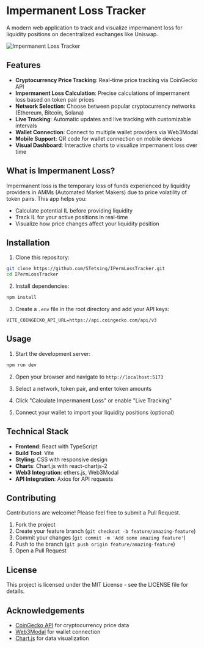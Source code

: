 # Impermanent Loss Tracker

A modern web application to track and visualize impermanent loss for liquidity positions on decentralized exchanges like Uniswap.

![Impermanent Loss Tracker](https://i.imgur.com/example.png)

## Features

- **Cryptocurrency Price Tracking**: Real-time price tracking via CoinGecko API
- **Impermanent Loss Calculation**: Precise calculations of impermanent loss based on token pair prices
- **Network Selection**: Choose between popular cryptocurrency networks (Ethereum, Bitcoin, Solana)
- **Live Tracking**: Automatic updates and live tracking with customizable intervals
- **Wallet Connection**: Connect to multiple wallet providers via Web3Modal
- **Mobile Support**: QR code for wallet connection on mobile devices
- **Visual Dashboard**: Interactive charts to visualize impermanent loss over time

## What is Impermanent Loss?

Impermanent loss is the temporary loss of funds experienced by liquidity providers in AMMs (Automated Market Makers) due to price volatility of token pairs. This app helps you:

- Calculate potential IL before providing liquidity
- Track IL for your active positions in real-time
- Visualize how price changes affect your liquidity position

## Installation

1. Clone this repository:
```bash
git clone https://github.com/STetsing/IPermLossTracker.git
cd IPermLossTracker
```

2. Install dependencies:
```bash
npm install
```

3. Create a `.env` file in the root directory and add your API keys:
```
VITE_COINGECKO_API_URL=https://api.coingecko.com/api/v3
```

## Usage

1. Start the development server:
```bash
npm run dev
```

2. Open your browser and navigate to `http://localhost:5173`

3. Select a network, token pair, and enter token amounts

4. Click "Calculate Impermanent Loss" or enable "Live Tracking"

5. Connect your wallet to import your liquidity positions (optional)

## Technical Stack

- **Frontend**: React with TypeScript
- **Build Tool**: Vite
- **Styling**: CSS with responsive design
- **Charts**: Chart.js with react-chartjs-2
- **Web3 Integration**: ethers.js, Web3Modal
- **API Integration**: Axios for API requests

## Contributing

Contributions are welcome! Please feel free to submit a Pull Request.

1. Fork the project
2. Create your feature branch (`git checkout -b feature/amazing-feature`)
3. Commit your changes (`git commit -m 'Add some amazing feature'`)
4. Push to the branch (`git push origin feature/amazing-feature`)
5. Open a Pull Request

## License

This project is licensed under the MIT License - see the LICENSE file for details.

## Acknowledgements

- [CoinGecko API](https://www.coingecko.com/en/api) for cryptocurrency price data
- [Web3Modal](https://github.com/Web3Modal/web3modal) for wallet connection
- [Chart.js](https://www.chartjs.org/) for data visualization

